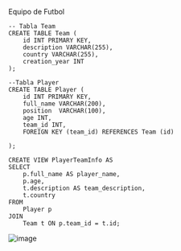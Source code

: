 Equipo de Futbol
```-- Tabla Rutine
-- Tabla Team
CREATE TABLE Team (
    id INT PRIMARY KEY,
    description VARCHAR(255),
    country VARCHAR(255),
    creation_year INT
);

```

```
--Tabla Player
CREATE TABLE Player (
    id INT PRIMARY KEY,
    full_name VARCHAR(200),
    position  VARCHAR(100),
    age INT,
    team_id INT,
    FOREIGN KEY (team_id) REFERENCES Team (id)
    
);

```

```
CREATE VIEW PlayerTeamInfo AS
SELECT 
    p.full_name AS player_name,
    p.age,
    t.description AS team_description,
    t.country
FROM 
    Player p
JOIN 
    Team t ON p.team_id = t.id;

```
![image](https://github.com/user-attachments/assets/1b1aa047-9b93-481d-a400-d66433b66f44)
